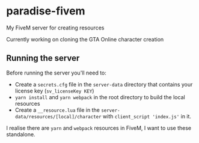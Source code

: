 # paradise-fivem
My FiveM server for creating resources

Currently working on cloning the GTA Online character creation

## Running the server
Before running the server you'll need to:
 - Create a `secrets.cfg` file in the `server-data` directory that contains your license key (`sv_licenseKey KEY`)
 - `yarn install` and `yarn webpack` in the root directory to build the local resources
 - Create a `__resource.lua` file in the `server-data/resources/[local]/character` with `client_script 'index.js'` in it.
 
I realise there are `yarn` and `webpack` resources in FiveM, I want to use these standalone.
